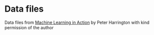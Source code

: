 # Data files

Data files from [Machine Learning in Action][mlaction] by Peter Harrington with kind permission of the author

[mlaction]: https://github.com/pbharrin/machinelearninginaction
